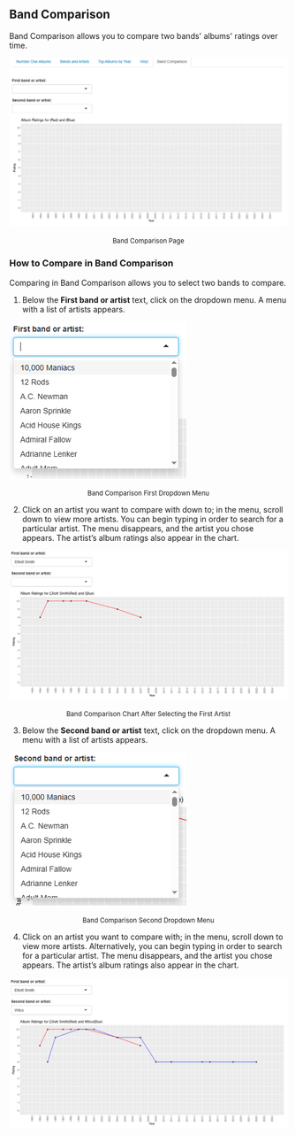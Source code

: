 <!-- compare.md -->

## Band Comparison
Band Comparison allows you to compare two bands' albums' ratings over time.

![Band Comparison Page](../../../images/image18.png 'Band Comparison Page')
<center><small>Band Comparison Page</small></center>

### How to Compare in Band Comparison
Comparing in Band Comparison allows you to select two bands to compare.

1. Below the **First band or artist** text, click on the dropdown menu.  A menu with a list of artists appears.

![Band Comparison First Dropdown Menu](../../../images/image21.png 'Band Comparison First Dropdown Menu')
<center><small>Band Comparison First Dropdown Menu</small></center>

2. Click on an artist you want to compare with down to; in the menu, scroll down to view more artists.  You can begin typing in order to search for a particular artist.  The menu disappears, and the artist you chose appears.  The artist’s album ratings also appear in the chart.

![Band Comparison Chart After Selecting the First Artist](../../../images/image9.png 'Band Comparison Chart After Selecting the First Artist')
<center><small>Band Comparison Chart After Selecting the First Artist</small></center>

3. Below the **Second band or artist** text, click on the dropdown menu.  A menu with a list of artists appears.

![Band Comparison Second Dropdown Menu](../../../images/image16.png 'Band Comparison Second Dropdown Menu')
<center><small>Band Comparison Second Dropdown Menu</small></center>

4. Click on an artist you want to compare with; in the menu, scroll down to view more artists.  Alternatively, you can begin typing in order to search for a particular artist.  The menu disappears, and the artist you chose appears.  The artist’s album ratings also appear in the chart.

![Band Comparison Chart After Selecting the Second Artist.  The chart shows the first artist’s album ratings in red.  The chart shows the second artist’s album ratings in blue.  The x-axis is the year, and the y-axis is the rating.](../../../images/image25.png 'Band Comparison Chart After Selecting the Second Artist.  The chart shows the first artist’s album ratings in red.  The chart shows the second artist’s album ratings in blue.  The x-axis is the year, and the y-axis is the rating.')